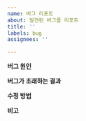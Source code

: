 ```yaml
---
name: 버그 리포트
about: 발견된 버그를 리포트
title: ''
labels: bug
assignees: ''

---
```


**버그 원인**

**버그가 초래하는 결과**

**수정 방법**

**비고**
